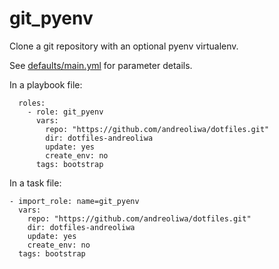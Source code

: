 git_pyenv
=========

Clone a git repository with an optional pyenv virtualenv.

See [defaults/main.yml](defaults/main.yml) for parameter details.

In a playbook file:

```
  roles:
    - role: git_pyenv
      vars:
        repo: "https://github.com/andreoliwa/dotfiles.git"
        dir: dotfiles-andreoliwa
        update: yes
        create_env: no
      tags: bootstrap
```

In a task file:

```
- import_role: name=git_pyenv
  vars:
    repo: "https://github.com/andreoliwa/dotfiles.git"
    dir: dotfiles-andreoliwa
    update: yes
    create_env: no
  tags: bootstrap
```
